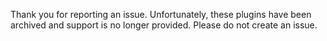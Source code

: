 Thank you for reporting an issue.
Unfortunately, these plugins have been archived and support is no longer provided.
Please do not create an issue.
